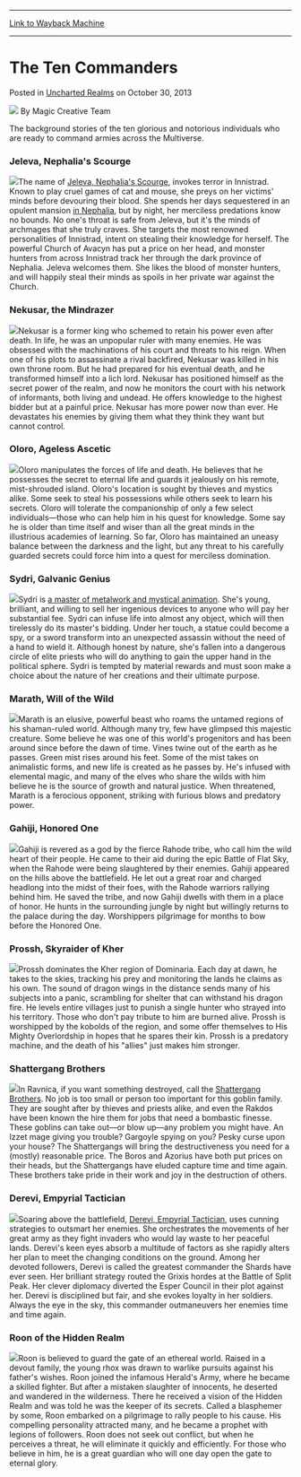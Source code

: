 
---
[Link to Wayback Machine](https://web.archive.org/web/20151220033813/http://magic.wizards.com/en/articles/archive/uncharted-realms/ten-commanders-2013-10-30)

[_metadata_:author]:- "Magic Creative Team"
[_metadata_:description]:- "The background stories of the ten glorious and notorious individuals who are ready to command armies across the Multiverse."
[_metadata_:generator]:- "Drupal 7 (http://drupal.org)"
[_metadata_:node]:- "594696"
[_metadata_:publish_date]:- "2013-10-30"
[_metadata_:source]:- "div-main-content"
[_metadata_:title]:- "The Ten Commanders"
[_metadata_:wayback_capture_timestamp]:- "2015-12-20 03:38:13"
[_metadata_:wayback_raw_url]:- "https://web.archive.org/web/20151220033813id_/http://magic.wizards.com/en/articles/archive/uncharted-realms/ten-commanders-2013-10-30"
[_metadata_:wayback_url]:- "http://magic.wizards.com/en/articles/archive/uncharted-realms/ten-commanders-2013-10-30"
---


The Ten Commanders
==================



 Posted in [Uncharted Realms](/en/articles/columns/uncharted-realms-archive)
 on October 30, 2013 






![](https://media.magic.wizards.com/styles/auth_small/public/images/hero/wizardslogo_thumb.jpg)
By Magic Creative Team












The background stories of the ten glorious and notorious individuals who are ready to command armies across the Multiverse.


### Jeleva, Nephalia's Scourge


![](https://media.magic.wizards.com/image_legacy_migration/images/magic/daily/ur/ur271_jeleva.jpg)The name of [Jeleva, Nephalia's Scourge](http://gatherer.wizards.com/Pages/Card/Details.aspx?name=Jeleva%2C+Nephalia%27s+Scourge), invokes terror in Innistrad. Known to play cruel games of cat and mouse, she preys on her victims' minds before devouring their blood. She spends her days sequestered in an opulent mansion [in Nephalia](https://www.wizards.com/magic/magazine/Article.aspx?x=mtg/daily/stf/165), but by night, her merciless predations know no bounds. No one's throat is safe from Jeleva, but it's the minds of archmages that she truly craves. She targets the most renowned personalities of Innistrad, intent on stealing their knowledge for herself. The powerful Church of Avacyn has put a price on her head, and monster hunters from across Innistrad track her through the dark province of Nephalia. Jeleva welcomes them. She likes the blood of monster hunters, and will happily steal their minds as spoils in her private war against the Church.


### Nekusar, the Mindrazer


![](https://media.magic.wizards.com/image_legacy_migration/images/magic/daily/ur/ur271_nekusar.jpg)Nekusar is a former king who schemed to retain his power even after death. In life, he was an unpopular ruler with many enemies. He was obsessed with the machinations of his court and threats to his reign. When one of his plots to assassinate a rival backfired, Nekusar was killed in his own throne room. But he had prepared for his eventual death, and he transformed himself into a lich lord. Nekusar has positioned himself as the secret power of the realm, and now he monitors the court with his network of informants, both living and undead. He offers knowledge to the highest bidder but at a painful price. Nekusar has more power now than ever. He devastates his enemies by giving them what they think they want but cannot control.


### Oloro, Ageless Ascetic


![](https://media.magic.wizards.com/image_legacy_migration/images/magic/daily/ur/ur271_oloro.jpg)Oloro manipulates the forces of life and death. He believes that he possesses the secret to eternal life and guards it jealously on his remote, mist-shrouded island. Oloro's location is sought by thieves and mystics alike. Some seek to steal his possessions while others seek to learn his secrets. Oloro will tolerate the companionship of only a few select individuals—those who can help him in his quest for knowledge. Some say he is older than time itself and wiser than all the great minds in the illustrious academies of learning. So far, Oloro has maintained an uneasy balance between the darkness and the light, but any threat to his carefully guarded secrets could force him into a quest for merciless domination.


### Sydri, Galvanic Genius


![](https://media.magic.wizards.com/image_legacy_migration/images/magic/daily/ur/ur271_sydri.jpg)Sydri is [a master of metalwork and mystical animation](http://www.wizards.com/magic/magazine/article.aspx?x=mtg/daily/ur/269). She's young, brilliant, and willing to sell her ingenious devices to anyone who will pay her substantial fee. Sydri can infuse life into almost any object, which will then tirelessly do its master's bidding. Under her touch, a statue could become a spy, or a sword transform into an unexpected assassin without the need of a hand to wield it. Although honest by nature, she's fallen into a dangerous circle of elite priests who will do anything to gain the upper hand in the political sphere. Sydri is tempted by material rewards and must soon make a choice about the nature of her creations and their ultimate purpose.


### Marath, Will of the Wild


![](https://media.magic.wizards.com/image_legacy_migration/images/magic/daily/ur/ur271_marath.jpg)Marath is an elusive, powerful beast who roams the untamed regions of his shaman-ruled world. Although many try, few have glimpsed this majestic creature. Some believe he was one of this world's progenitors and has been around since before the dawn of time. Vines twine out of the earth as he passes. Green mist rises around his feet. Some of the mist takes on animalistic forms, and new life is created as he passes by. He's infused with elemental magic, and many of the elves who share the wilds with him believe he is the source of growth and natural justice. When threatened, Marath is a ferocious opponent, striking with furious blows and predatory power.


### Gahiji, Honored One


![](https://media.magic.wizards.com/image_legacy_migration/images/magic/daily/ur/ur271_gahiji.jpg)Gahiji is revered as a god by the fierce Rahode tribe, who call him the wild heart of their people. He came to their aid during the epic Battle of Flat Sky, when the Rahode were being slaughtered by their enemies. Gahiji appeared on the hills above the battlefield. He let out a great roar and charged headlong into the midst of their foes, with the Rahode warriors rallying behind him. He saved the tribe, and now Gahiji dwells with them in a place of honor. He hunts in the surrounding jungle by night but willingly returns to the palace during the day. Worshippers pilgrimage for months to bow before the Honored One.


### Prossh, Skyraider of Kher


![](https://media.magic.wizards.com/image_legacy_migration/images/magic/daily/ur/ur271_prossh.jpg)Prossh dominates the Kher region of Dominaria. Each day at dawn, he takes to the skies, tracking his prey and monitoring the lands he claims as his own. The sound of dragon wings in the distance sends many of his subjects into a panic, scrambling for shelter that can withstand his dragon fire. He levels entire villages just to punish a single hunter who strayed into his territory. Those who don't pay tribute to him are burned alive. Prossh is worshipped by the kobolds of the region, and some offer themselves to His Mighty Overlordship in hopes that he spares their kin. Prossh is a predatory machine, and the death of his "allies" just makes him stronger.


### Shattergang Brothers


![](https://media.magic.wizards.com/image_legacy_migration/images/magic/daily/ur/ur271_shattergang.jpg)In Ravnica, if you want something destroyed, call the [Shattergang Brothers](http://gatherer.wizards.com/Pages/Card/Details.aspx?name=Shattergang+Brothers). No job is too small or person too important for this goblin family. They are sought after by thieves and priests alike, and even the Rakdos have been known the hire them for jobs that need a bombastic finesse. These goblins can take out—or blow up—any problem you might have. An Izzet mage giving you trouble? Gargoyle spying on you? Pesky curse upon your house? The Shattergangs will bring the destructiveness you need for a (mostly) reasonable price. The Boros and Azorius have both put prices on their heads, but the Shattergangs have eluded capture time and time again. These brothers take pride in their work and joy in the destruction of others.


### Derevi, Empyrial Tactician


![](https://media.magic.wizards.com/image_legacy_migration/images/magic/daily/ur/ur271_derevi.jpg)Soaring above the battlefield, [Derevi, Empyrial Tactician](http://gatherer.wizards.com/Pages/Card/Details.aspx?name=Derevi%2C+Empyrial+Tactician), uses cunning strategies to outsmart her enemies. She orchestrates the movements of her great army as they fight invaders who would lay waste to her peaceful lands. Derevi's keen eyes absorb a multitude of factors as she rapidly alters her plan to meet the changing conditions on the ground. Among her devoted followers, Derevi is called the greatest commander the Shards have ever seen. Her brilliant strategy routed the Grixis hordes at the Battle of Split Peak. Her clever diplomacy diverted the Esper Council in their plot against her. Derevi is disciplined but fair, and she evokes loyalty in her soldiers. Always the eye in the sky, this commander outmaneuvers her enemies time and time again.


### Roon of the Hidden Realm


![](https://media.magic.wizards.com/image_legacy_migration/images/magic/daily/ur/ur271_roon.jpg)Roon is believed to guard the gate of an ethereal world. Raised in a devout family, the young rhox was drawn to warlike pursuits against his father's wishes. Roon joined the infamous Herald's Army, where he became a skilled fighter. But after a mistaken slaughter of innocents, he deserted and wandered in the wilderness. There he received a vision of the Hidden Realm and was told he was the keeper of its secrets. Called a blasphemer by some, Roon embarked on a pilgrimage to rally people to his cause. His compelling personality attracted many, and he became a prophet with legions of followers. Roon does not seek out conflict, but when he perceives a threat, he will eliminate it quickly and efficiently. For those who believe in him, he is a great guardian who will one day open the gate to eternal glory.








